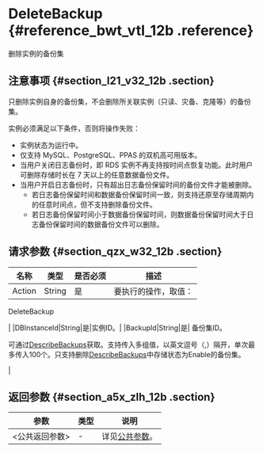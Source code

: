 # DeleteBackup {#reference_bwt_vtl_12b .reference}

删除实例的备份集

## 注意事项 {#section_l21_v32_12b .section}

只删除实例自身的备份集，不会删除所关联实例（只读、灾备、克隆等）的备份集。

实例必须满足以下条件，否则将操作失败：

-   实例状态为运行中。
-   仅支持 MySQL、PostgreSQL、PPAS 的双机高可用版本。
-   当用户关闭日志备份时，即 RDS 实例不再支持按时间点恢复功能。此时用户可删除存储时长在 7 天以上的任意数据备份文件。
-   当用户开启日志备份时，只有超出日志备份保留时间的备份文件才能被删除。
    -   若日志备份保留时间和数据备份保留时间一致，则支持还原至存储周期内的任意时间点，但不支持删除备份文件。
    -   若日志备份保留时间小于数据备份保留时间，则数据备份保留时间大于日志备份保留时间的数据备份文件可以删除。

## 请求参数 {#section_qzx_w32_12b .section}

|名称|类型|是否必须|描述|
|--|--|----|--|
|Action|String|是| 要执行的操作，取值：

 DeleteBackup

 |
|DBInstanceId|String|是|实例ID。|
|BackupId|String|是| 备份集ID。

 可通过[DescribeBackups](intl.zh-CN/API参考/备份恢复/DescribeBackups.md#)获取。支持传入多组值，以英文逗号（,）隔开，单次最多传入100个。只支持删除[DescribeBackups](intl.zh-CN/API参考/备份恢复/DescribeBackups.md#)中存储状态为Enable的备份集。

 |

## 返回参数 {#section_a5x_zlh_12b .section}

|参数|类型|说明|
|--|--|--|
|<公共返回参数\>|-|详见[公共参数](intl.zh-CN/API参考/使用API/公共参数.md#)。|

